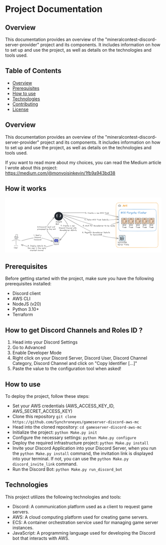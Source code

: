 # Project Documentation
## Overview
This documentation provides an overview of the "mineralcontest-discord-server-provider" project and its components. It includes information on how to set up and use the project, as well as details on the technologies and tools used.

## Table of Contents
- [Overview](#overview)
- [Prerequisites](#prerequisites)
- [How to use](#how-to-use)
- [Technologies](#technologies)
- [Contributing](#contributing)
- [License](#license)

## Overview
This documentation provides an overview of the "mineralcontest-discord-server-provider" project and its components. It includes information on how to set up and use the project, as well as details on the technologies and tools used.

If you want to read more about my choices, you can read the Medium article I wrote about this project: https://medium.com/@monvoisinkevin/1fb9a943bd38

## How it works
![Diagram of the general overview of this project](media/general_overview.png)

## Prerequisites
Before getting started with the project, make sure you have the following prerequisites installed:
- Discord client
- AWS CLI
- NodeJS (v20)
- Python 3.10+
- Terraform

## How to get Discord Channels and Roles ID ?
1. Head into your Discord Settings
2. Go to Advanced
3. Enable Developer Mode
4. Right click on your Discord Server, Discord User, Discord Channel Category, Discord Channel and click on "Copy Identifier [...]"
5. Paste the value to the configuration tool when asked!

## How to use
To deploy the project, follow these steps:

- Set your AWS credentials (AWS_ACCESS_KEY_ID, AWS_SECRET_ACCESS_KEY)
- Clone this repository `git clone https://github.com/Synchroneyes/gameserver-discord-aws-mc`
- Head into the cloned repository: `cd gameserver-discord-aws-mc`
- Initialize the project: `python Make.py init`
- Configure the necessary settings: `python Make.py configure`
- Deploy the required infrastructure project: `python Make.py install`
- Invite your Discord Application into your Discord Server, when you run the `python Make.py install` command, the invitation link is displayed into your terminal. If not, you can use the `python Make.py discord_invite_link` command.
- Run the Discord Bot: `python Make.py run_discord_bot`

## Technologies
This project utilizes the following technologies and tools:
- Discord: A communication platform used as a client to request game servers.
- AWS: A cloud computing platform used for creating game servers.
- ECS: A container orchestration service used for managing game server instances.
- JavaScript: A programming language used for developing the Discord bot that interacts with AWS.


